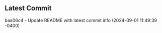 
## Latest Commit
baa06c4 - Update README with latest commit info (2024-09-01 11:49:39 -0400) <Yunxi-Zhou>
